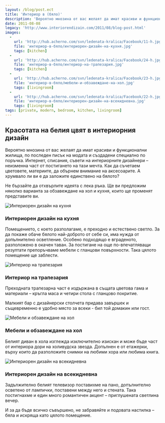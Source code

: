 ```yaml
---
layout: /blog/post.ect
title: 'Интериор в (бяло)'
description: 'Вероятно мнозина от вас желаят да имат красиви и функционални жилища, по последен писък на модата и създадени специално по поръчка. Интернет, списания, съвети на интериорните дизайнери – неизменна част от постигането на тази мечта. Как да съчетаем цветовете, материите, да обърнем внимание на аксесоарите. А хрумвало ли ви е да заложите единствено на бялото?'
date: 2011-08-08
legacy: 'http://www.interiorendizain.com/2011/08/blog-post.html'
images:
  -
    url: 'http://hub.acherno.com/svn/ledenata-kralica/Facebook/11-h.jpg'
    file: 'интериор-в-бяло/интериорен-дизайн-на-кухня.jpg'
    tags: [kitchen]
  -
    url: 'http://hub.acherno.com/svn/ledenata-kralica/Facebook/24-h.jpg'
    file: 'интериор-в-бяло/интериор-на-трапезария.jpg'
    tags: [kitchen]
  -
    url: 'http://hub.acherno.com/svn/ledenata-kralica/Facebook/23-h.jpg'
    file: 'интериор-в-бяло/мебели-и-обзавеждане-на-хол.jpg'
    tags: [livingroom]
  -
    url: 'http://hub.acherno.com/svn/ledenata-kralica/Facebook/22-h.jpg'
    file: 'интериор-в-бяло/интериорен-дизайн-на-всекидневна.jpg'
    tags: [livingroom]
tags: [private, modern, bedroom, kitchen, livingroom]
---
```

## Красотата на белия цвят в **интериорния дизайн**
Вероятно мнозина от вас желаят да имат красиви и функционални жилища, по последен писък на модата и създадени специално по поръчка. Интернет, списания, съвети на интериорните дизайнери – неизменна част от постигането на тази мечта. Как да съчетаем цветовете, материите, да обърнем внимание на аксесоарите. А хрумвало ли ви е да заложите единствено на бялото?

Не бързайте да отхвърлите идеята с лека ръка. Ще ви предложим няколко варианта за обзавеждане на хол и кухня, които ще променят представите ви.

![Интериорен дизайн на кухня](интериор-в-бяло/интериорен-дизайн-на-кухня.jpg)
### Интериорен дизайн на **кухня**

Помещението, с което разполагаме, е преходно и естествено светло. За да покаже обаче бялото най-доброто от себе си, има нужда от допълнително осветление. Особено подходящо е вграденото, разположено в окачен таван. За постигане на още по-впечатляващи резултати препоръчваме мебели с гланцови повърхности. Така цялото помещение ще заблести.

![Интериор на трапезария](интериор-в-бяло/интериор-на-трапезария.jpg)
### Интериор на **трапезария**

Преходната трапезарна част е издържана в същата цветова гама и материали – кръгла маса и четири стола с гланцово покритие.

Малкият бар с дизайнерски столчета придава завършек и същевременно е удобно място за всеки - бил той домакин или гост.

![Мебели и обзавеждане на хол](интериор-в-бяло/мебели-и-обзавеждане-на-хол.jpg)
### Мебели и обзавеждане на **хол**

Белият диван в хола изглежда изключително изискан и може бъде част от интериора дори на холивудска звезда. Допълнен е от етажерки, върху които да разположите снимки на любими хора или любима книга.

![Интериорен дизайн на всекидневна](интериор-в-бяло/интериорен-дизайн-на-всекидневна.jpg)
### Интериорен дизайн на **всекидневна**

Задължително белият телевизор поставихме на пано, допълнително осветено от лампички, поставени между него и стената. Така постигнахме и един много романтичен акцент – приглушената светлина вечер.

И за да бъде всичко съвършено, не забравяйте и подовата настилка – бяла и искряща като цялото помещение.
